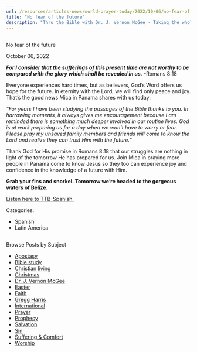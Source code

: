 ```yaml
---
url: /resources/articles-news/world-prayer-today/2022/10/06/no-fear-of-the-future
title: "No fear of the future"
description: "Thru the Bible with Dr. J. Vernon McGee - Taking the whole Word to the whole world"
---
```







## 
 No fear of the future


October 06, 2022
![]()




***For I consider that the sufferings of this present time are not worthy to be compared with the glory which shall be revealed in us.*** -Romans 8:18

Everyone experiences hard times, but as believers, God’s Word offers us hope for the future. In eternity with the Lord, we will find only peace and joy. That’s the good news Mica in Panama shares with us today:

*“For years I have been studying the passages of the Bible thanks to you. In harrowing moments, it always gives me encouragement because I am reminded there is something much deeper involved in our routine lives. God is at work preparing us for a day when we won’t have to worry or fear. Please pray my unsaved family members and friends will come to know the Lord and realize they can trust Him with the future.”*

Thank God for His promise in Romans 8:18 that our struggles are nothing in light of the tomorrow He has prepared for us. Join Mica in praying more people in Panama come to know Jesus so they too can experience joy and confidence in the knowledge of a future with Him.

**Grab your fins and snorkel. Tomorrow we’re headed to the gorgeous waters of Belize.**

[Listen here to TTB-Spanish.](https://ttb.twr.org/home/day,0425/language,SPA-LAT)



Categories: 


* Spanish
* Latin America









## 
 Browse Posts by Subject


* [Apostasy](/resources/articles-news/-in-tags/tags/Apostasy)
* [Bible study](/resources/articles-news/-in-tags/tags/Bible-study)
* [Christian living](/resources/articles-news/-in-tags/tags/Christian-living)
* [Christmas](/resources/articles-news/-in-tags/tags/Christmas)
* [Dr. J. Vernon McGee](/resources/articles-news/-in-tags/tags/Dr-J-Vernon-McGee)
* [Easter](/resources/articles-news/-in-tags/tags/easter)
* [Faith](/resources/articles-news/-in-tags/tags/Faith)
* [Gregg Harris](/resources/articles-news/-in-tags/tags/Gregg-Harris)
* [International](/resources/articles-news/-in-tags/tags/International)
* [Prayer](/resources/articles-news/-in-tags/tags/prayer)
* [Prophecy](/resources/articles-news/-in-tags/tags/Prophecy)
* [Salvation](/resources/articles-news/-in-tags/tags/Salvation)
* [Sin](/resources/articles-news/-in-tags/tags/sin)
* [Suffering & Comfort](/resources/articles-news/-in-tags/tags/Suffering-Comfort)
* [Worship](/resources/articles-news/-in-tags/tags/worship)






